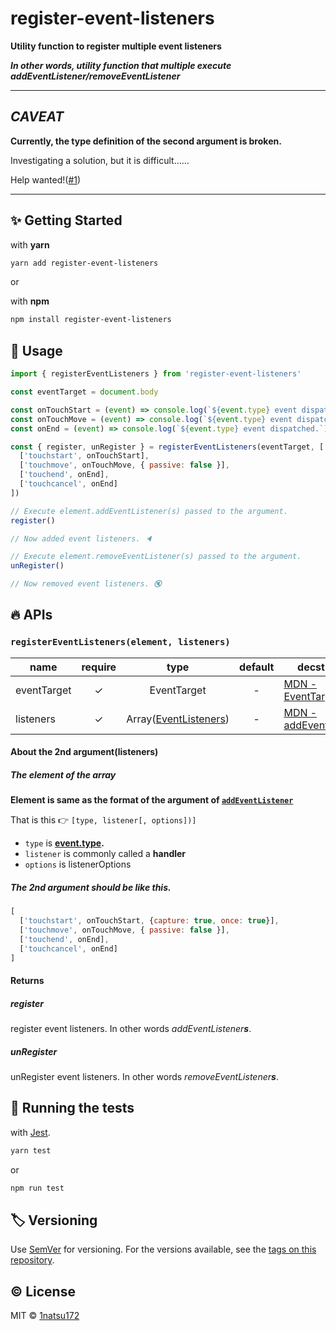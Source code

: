 # register-event-listeners

**Utility function to register multiple event listeners**

_**In other words, utility function that multiple execute addEventListener/removeEventListener**_

---

## _CAVEAT_

**Currently, the type definition of the second argument is broken.**

Investigating a solution, but it is difficult……

Help wanted!([#1](https://github.com/1natsu172/register-event-listeners/issues/1))

---

## ✨ Getting Started

with **yarn**

```bash
yarn add register-event-listeners
```

or

with **npm**

```bash
npm install register-event-listeners
```

## 💁 Usage

```javascript
import { registerEventListeners } from 'register-event-listeners'

const eventTarget = document.body

const onTouchStart = (event) => console.log(`${event.type} event dispatched.`)
const onTouchMove = (event) => console.log(`${event.type} event dispatched.`)
const onEnd = (event) => console.log(`${event.type} event dispatched.`)

const { register, unRegister } = registerEventListeners(eventTarget, [
  ['touchstart', onTouchStart],
  ['touchmove', onTouchMove, { passive: false }],
  ['touchend', onEnd],
  ['touchcancel', onEnd]
])

// Execute element.addEventListener(s) passed to the argument.
register()

// Now added event listeners. 🔈

// Execute element.removeEventListener(s) passed to the argument.
unRegister()

// Now removed event listeners. 🔇
```

## 🔥 APIs

### `registerEventListeners(element, listeners)`

| name        | require |                                                   type                                                    | default | decstiption                                                                                             |
| ----------- | :-----: | :-------------------------------------------------------------------------------------------------------: | :-----: | ------------------------------------------------------------------------------------------------------- |
| eventTarget |    ✓    |                                                EventTarget                                                |    -    | [MDN - EventTarget](https://developer.mozilla.org/en-US/docs/Web/API/EventTarget)                       |
| listeners   |    ✓    | Array([EventListeners](https://1natsu172.github.io/register-event-listeners/globals.html#eventlisteners)) |    -    | [MDN - addEventListener](https://developer.mozilla.org/en-US/docs/Web/API/EventTarget/addEventListener) |

#### About the 2nd argument(listeners)


##### The element of the array

**Element is same as the format of the argument of [`addEventListener`](https://developer.mozilla.org/ja/docs/Web/API/EventTarget/addEventListener)**

That is this 👉 `[type, listener[, options])]`

* `type` is **[event.type](https://developer.mozilla.org/ja/docs/Web/API/Event/type).**
* `listener` is commonly called a **handler**
* `options` is listenerOptions

##### The 2nd argument should be like this.

```javascript
[
  ['touchstart', onTouchStart, {capture: true, once: true}],
  ['touchmove', onTouchMove, { passive: false }],
  ['touchend', onEnd],
  ['touchcancel', onEnd]
]
```

#### Returns

##### register

register event listeners. In other words _addEventListener**s**_.

##### unRegister

unRegister event listeners. In other words _removeEventListener**s**_.


## 💚 Running the tests

with [Jest](https://jestjs.io/).

```bash
yarn test
```
or

```bash
npm run test
```

<!-- 
## Contributing

Please read [CONTRIBUTING.md](https://gist.github.com/PurpleBooth/b24679402957c63ec426) for details on our code of conduct, and the process for submitting pull requests to us. -->

## 🏷 Versioning

Use [SemVer](http://semver.org/) for versioning. For the versions available, see the [tags on this repository](https://github.com/1natsu172/handy-media-query/tags). 

## ©️ License

MIT © [1natsu172](https://github.com/1natsu172)

